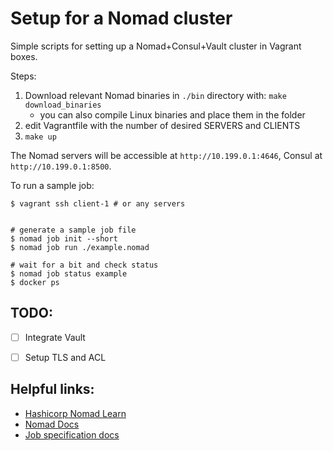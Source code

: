 # Setup for a Nomad cluster

Simple scripts for setting up a Nomad+Consul+Vault cluster in Vagrant boxes.

Steps:

1. Download relevant Nomad binaries in `./bin` directory with: `make download_binaries`
   * you can also compile Linux binaries and place them in the folder
2. edit Vagrantfile with the number of desired SERVERS and CLIENTS
3. `make up`

The Nomad servers will be accessible at `http://10.199.0.1:4646`, Consul at `http://10.199.0.1:8500`.

To run a sample job:
```
$ vagrant ssh client-1 # or any servers


# generate a sample job file
$ nomad job init --short 
$ nomad job run ./example.nomad

# wait for a bit and check status
$ nomad job status example
$ docker ps
```

## TODO:

* [ ] Integrate Vault
* [ ] Setup TLS and ACL


## Helpful links:

* [Hashicorp Nomad Learn](https://learn.hashicorp.com/nomad)
* [Nomad Docs](https://www.nomadproject.io/docs)
* [Job specification docs](https://www.nomadproject.io/docs/job-specification)

